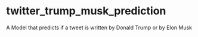# twitter_trump_musk_prediction
A Model that predicts if a tweet is written by Donald Trump or by Elon Musk
